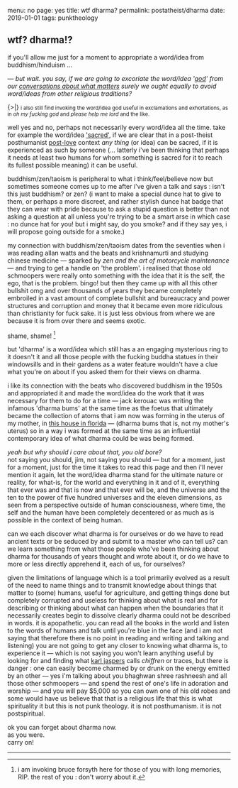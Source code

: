 menu: no
page: yes
title: wtf dharma?
permalink: postatheist/dharma
date: 2019-01-01
tags: punktheology

## wtf? dharma!?

if you'll allow me just for a moment to appropriate a word/idea from buddhism/hinduism …

 *— but wait. you say, if we are going to excoriate the word/idea '[god](../god)' from our [conversations about what matters](http://johannesk.blot.im/conversations) surely we ought equally to avoid word/ideas from other religious traditions?* 

{>|} <small>i also still find invoking the word/idea god useful in exclamations and exhortations, as in *oh my fucking god* and *please help me lord* and the like.</small>

well yes and no, perhaps not necessarily every word/idea all the time. take for example the word/idea ['sacred'](http://www.johannesk.com/2018-december#crisis), if we are clear that in a post-theist posthumanist [post-love](post-love) context *any thing* (or idea) can be sacred, if it is experienced as such by someone (… latterly i've been thinking that perhaps it needs at least two humans for whom something is sacred for it to reach its fullest possible meaning) it can be useful. 

buddhism/zen/taoism is peripheral to what i think/feel/believe now but sometimes someone comes up to me after i've given a talk and says : isn't this just buddhism? or zen? (i want to make a special dunce hat to give to them, or perhaps a more discreet, and rather stylish dunce hat badge that they can wear with pride because to ask a stupid question is better than not asking a question at all unless you're trying to be a smart arse in which case : no dunce hat for you! but i might say, do you smoke? and if they say yes, i will propose going outside for a smoke.)

my connection with buddhism/zen/taoism dates from the seventies when i was reading allan watts and the beats and krishnamurti and studying chinese medicine — sparked by *zen and the art of motorcycle maintenance* — and trying to get a handle on 'the problem'. i realised that those old schmoopers were really onto something with the idea that it is the self, the ego, that is the problem. bingo! but then they came up with all this other bullshit omg and over thousands of years they became completely embroiled in a vast amount of complete bullshit and bureaucracy and power structures and corruption and money that it became even more ridiculous than christianity for fuck sake. it is just less obvious from where we are because it is from over there and seems exotic.

shame, shame! [^1] 

but 'dharma' is a word/idea which still has a an engaging mysterious ring to it doesn't it and all those people with the fucking buddha statues in their windowsills and in their gardens as a water feature wouldn't have a clue what you're on about if you asked them for their views on dharma.

i like its connection with the beats who discovered buddhism in the 1950s and appropriated it and made the word/idea do the work that it was necessary for them to do for a time — jack kerouac was writing the infamous 'dharma bums' at the same time as the foetus that ultimately became the collection of atoms that i am now was forming in the uterus of my mother, in [this house in florida](http://johannesk.com.s3.amazonaws.com/1__%23$!@%25!%23__Pasted%20Graphic.tiff) — (dharma bums that is, not my mother's uterus) so in a way i was formed at the same time as an influential contemporary idea of what dharma could be was being formed. 

*yeah but why should i care about that, you old bore?*  
not saying you should, jim, not saying you should — but for a moment, just for a moment, just for the time it takes to read this page and then i'll never mention it again, let the word/idea dharma stand for the ultimate nature or reality, for what-is, for the world and everything in it and of it, everything that ever was and that is now and that ever will be, and the universe and the ten to the power of five hundred universes and the eleven dimensions, as seen from a perspective outside of human consciousness, where time, the self and the human have been completely decentered or as much as is possible in the context of being human.

can we each discover what dharma is for ourselves or do we have to read ancient texts or be seduced by and submit to a master who can tell us? can we learn something from what those people who've been thinking about dharma for thousands of years thought and wrote about it, or do we have to more or less directly apprehend it, each of us, for ourselves?

given the limitations of language which is a tool primarily evolved as a result of the need to name things and to transmit knowledge about things that matter to (some) humans, useful for agriculture, and getting things done but completely corrupted and useless for thinking about what is real and for describing or thinking about what can happen when the boundaries that it necessarily creates begin to dissolve clearly dharma could not be described in words. it is apopathetic. you can read all the books in the world and listen to the words of humans and talk until you're blue in the face (and i am not saying that therefore there is no point in reading and writing and talking and listening) you are not going to get any closer to knowing what dharma is, to experience it — which is not saying you won't learn anything useful by looking for and finding what [karl jaspers](phd/thinkers#jaspers) calls *chiffren* or traces, but there is danger : one can easily become charmed by or drunk on the energy emitted by an other — yes i'm talking about you bhaghwan shree rashneesh and all those other schmoopers — and spend the rest of one's life in adoration and worship — and you will pay $5,000 so you can own one of his old robes and some would have us believe that that is a religious life that this is what spirituality it but this is not punk theology. it is not posthumanism. it is not postspiritual.

ok you can forget about dharma now.  
as you were.  
carry on!

------



[^1]: i am invoking bruce forsyth here for those of you with long memories, RIP. the rest of you : don't worry about it.